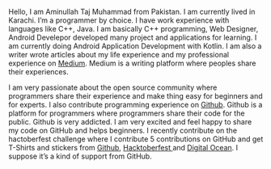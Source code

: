Hello, I am Aminullah Taj Muhammad from Pakistan. I am currently lived in Karachi. I’m a programmer by choice. I have work experience with languages like C++, Java. I am basically C++ programming, Web Designer, Android Develepor developed many project and applications for learning. I am currently doing Android Application Development with Kotlin. I am also a writer wrote articles about my life experience and my professional experience on [Medium](https://medium.com/). Medium is a writing platform where peoples share their experiences. 

I am very passionate about the open source community where programmers share their experience and make thing easy for beginners and for experts. I also contribute programming experience on [Github](http://github.com). Github is a platform for programmers where programmers share their code for the public. Github is very addicted. I am very excited and feel happy to share my code on GitHub and helps beginners. I recently contribute on the hactoberfest challenge where I contribute 5 contributions on GitHub and get T-Shirts and stickers from [Github](http://github.com), [Hacktoberfest ](https://hacktoberfest.digitalocean.com/)and [Digital Ocean](https://www.digitalocean.com/). I suppose it’s a kind of support from GitHub.
